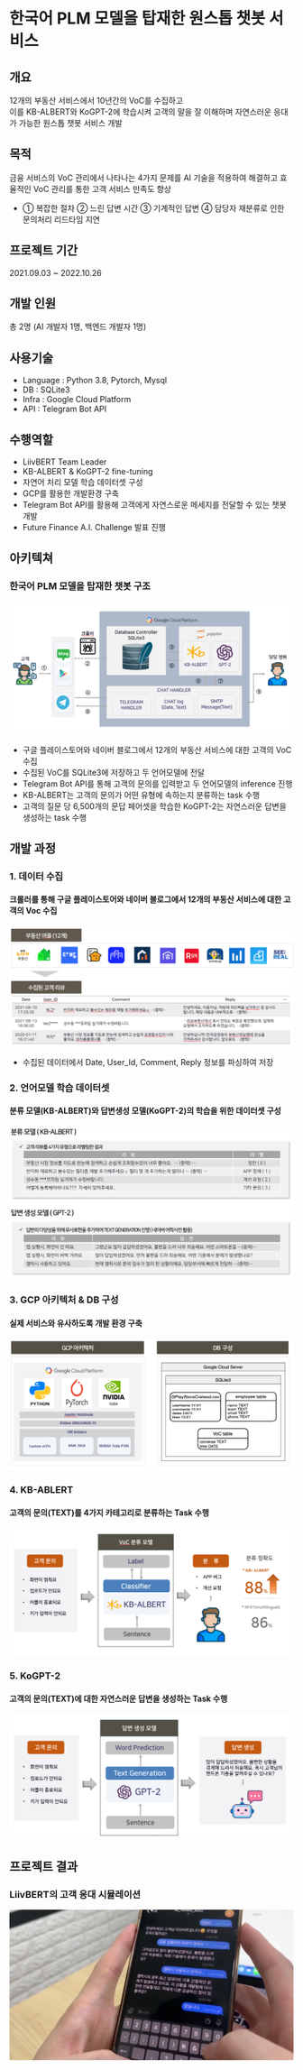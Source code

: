 # 한국어 PLM 모델을 탑재한 원스톱 챗봇 서비스

## 개요
12개의 부동산 서비스에서 10년간의 VoC를 수집하고 <br>
이를 KB-ALBERT와 KoGPT-2에 학습시켜 고객의 말을 잘 이해하며 자연스러운 응대가 가능한 원스톱 챗봇 서비스 개발

## 목적
금융 서비스의 VoC 관리에서 나타나는 4가지 문제를 AI 기술을 적용하여 해결하고 효율적인 VoC 관리를 통한 고객 서비스 만족도 향상
  - ① 복잡한 절차 ② 느린 답변 시간 ③ 기계적인 답변 ④ 담당자 재분류로 인한 문의처리 리드타임 지연


## 프로젝트 기간 
2021.09.03 ~ 2022.10.26

## 개발 인원
총 2명 (AI 개발자 1명, 백엔드 개발자 1명)

## 사용기술
- Language : Python 3.8, Pytorch, Mysql <br>
- DB : SQLite3 <br>
- Infra : Google Cloud Platform <br>
- API : Telegram Bot API

## 수행역할 
- LiivBERT Team Leader
- KB-ALBERT & KoGPT-2 fine-tuning
- 자연어 처리 모델 학습 데이터셋 구성
- GCP를 활용한 개발환경 구축
- Telegram Bot API를 활용해 고객에게 자연스로운 메세지를 전달할 수 있는 챗봇 개발 
- Future Finance A.I. Challenge 발표 진행

## 아키텍쳐  
### 한국어 PLM 모델을 탑재한 챗봇 구조

![Architecture](images/Architecture.PNG)

- 구글 플레이스토어와 네이버 블로그에서 12개의 부동산 서비스에 대한 고객의 VoC 수집
- 수집된 VoC를 SQLite3에 저장하고 두 언어모델에 전달
- Telegram Bot API를 통해 고객의 문의를 입력받고 두 언어모델의 inference 진행
- KB-ALBERT는 고객의 문의가 어떤 유형에 속하는지 분류하는 task 수행
- 고객의 질문 당 6,500개의 문답 페어셋을 학습한 KoGPT-2는 자연스러운 답변을 생성하는 task 수행 <br>

## 개발 과정

### 1. 데이터 수집
#### 크롤러를 통해 구글 플레이스토어와 네이버 블로그에서 12개의 부동산 서비스에 대한 고객의 Voc 수집 

![data_collection](images/data_collection.PNG)

- 수집된 데이터에서 Date, User_Id, Comment, Reply 정보를 파싱하여 저장

### 2. 언어모델 학습 데이터셋
#### 분류 모델(KB-ALBERT)와 답변생성 모델(KoGPT-2)의 학습을 위한 데이터셋 구성 <br>

![train_dataset](images/train_dataset.PNG)

### 3. GCP 아키텍처 & DB 구성
#### 실제 서비스와 유사하도록 개발 환경 구축 <br>

![gcp_db](images/gcp_db.PNG)

### 4. KB-ABLERT
#### 고객의 문의(TEXT)를 4가지 카테고리로 분류하는 Task 수행 <br>

![kbalbert](images/kbalbert.PNG)

### 5. KoGPT-2
#### 고객의 문의(TEXT)에 대한 자연스러운 답변을 생성하는  Task 수행 <br>

![kogpt-2](images/kogpt-2.PNG)

## 프로젝트 결과 
### LiivBERT의 고객 응대 시뮬레이션

![result](images/result.PNG)
